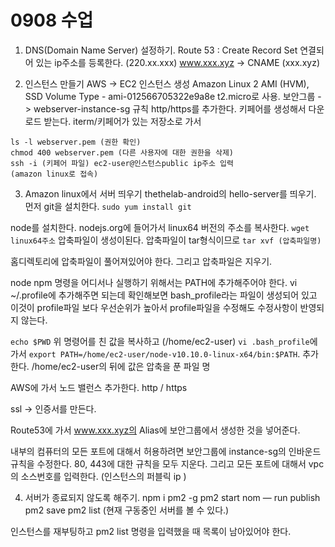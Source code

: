 # 0908 수업
1. DNS(Domain Name Server) 설정하기.
Route 53 
	: Create Record Set
	  연결되어 있는 ip주소를 등록한다. (220.xx.xxx)
	  www.xxx.xyz -> CNAME (xxx.xyz)

2. 인스턴스 만들기
AWS -> EC2 인스턴스 생성
Amazon Linux 2 AMI (HVM), SSD Volume Type - ami-012566705322e9a8e
t2.micro로 사용. 
보안그룹 -> webserver-instance-sg
규칙 http/https를 추가한다.
키페어를 생성해서 다운로드 받는다.
iterm/키페어가 있는 저장소로 가서  
```
ls -l webserver.pem (권한 확인)
chmod 400 webserver.pem (다른 사용자에 대한 권한을 삭제)
ssh -i (키페어 파일) ec2-user@인스턴스public ip주소 입력
(amazon linux로 접속)
```

3. Amazon linux에서 서버 띄우기
thethelab-android의 hello-server를 띄우기.
먼저 git을 설치한다.
`sudo yum install git`

node를 설치한다.
nodejs.org에 들어가서 linux64 버전의 주소를 복사한다.
`wget linux64주소` 
압축파일이 생성이된다.
압축파일이 tar형식이므로 
`tar xvf (압축파일명)`

홈디렉토리에 압축파일이 풀어져있어야 한다.
그리고 압축파일은 지우기. 

node npm 명령을 어디서나 실행하기 위해서는 PATH에 추가해주어야 한다.
vi ~/.profile에 추가해주면 되는데 확인해보면 bash_profile라는 파일이 생성되어 있고 이것이 profile파일 보다 우선순위가 높아서 profile파일을 수정해도 수정사항이 반영되지 않는다.

`echo $PWD`
위 명령어를 친 값을 복사하고 (/home/ec2-user)
`vi .bash_profile`에 가서 
`export PATH=/home/ec2-user/node-v10.10.0-linux-x64/bin:$PATH`. 추가한다.
/home/ec2-user의 뒤에 값은 압축을 푼 파일 명

AWS에 가서 노드 밸런스 추가한다.
http / https

ssl -> 인증서를 만든다.

Route53에 가서 www.xxx.xyz의  Alias에 보안그룹에서 생성한 것을 넣어준다.

내부의 컴퓨터의 모든 포트에 대해서 허용하려면 보안그룹에 instance-sg의 인바운드 규칙을 수정한다.
 80, 443에 대한 규칙을 모두 지운다. 그리고 모든 포트에 대해서 vpc의 소스번호를 입력한다. (인스턴스의 퍼블릭 ip )

4. 서버가 종료되지 않도록 해주기.
npm i pm2 -g
pm2 start nom — run publish
pm2 save
pm2 list (현재 구동중인 서버를 볼 수 있다.)

인스턴스를 재부팅하고 pm2  list 명령을 입력했을 때 목록이 남아있어야 한다.



